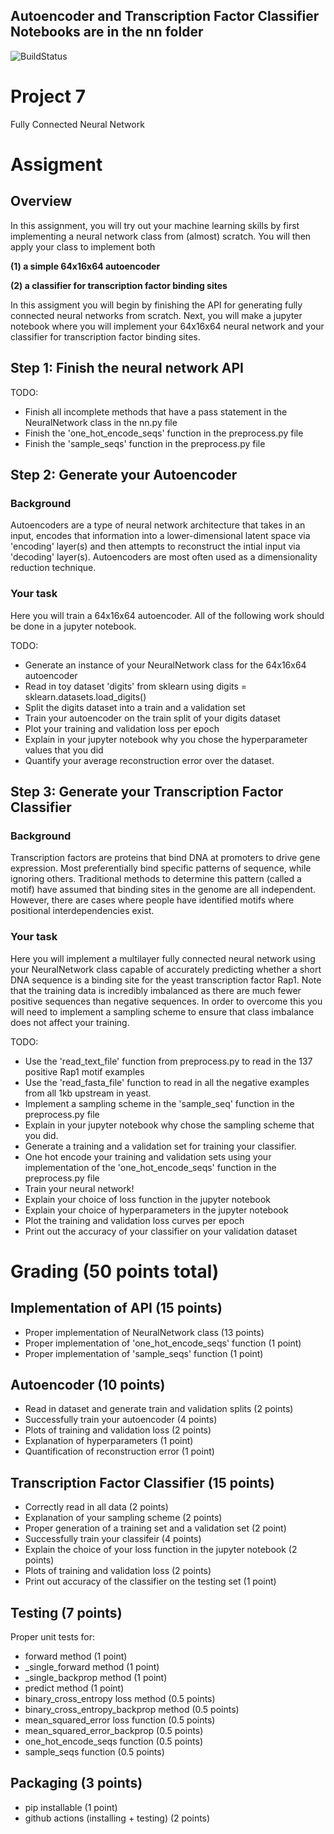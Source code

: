 ## Autoencoder and Transcription Factor Classifier Notebooks are in the nn folder

![BuildStatus](https://github.com/gramey02/project7/workflows/project6/badge.svg?event=push)

# Project 7
Fully Connected Neural Network


# Assigment

## Overview
In this assignment, you will try out your machine learning skills by first implementing a neural network
class from (almost) scratch. You will then apply your class to implement both

**(1) a simple 64x16x64 autoencoder**

**(2) a classifier for transcription factor binding sites**

In this assigment you will begin by finishing the API for generating fully connected neural networks from scratch.
Next, you will make a jupyter notebook where you will implement your 64x16x64 neural network and your 
classifier for transcription factor binding sites.


## Step 1: Finish the neural network API
TODO:
* Finish all incomplete methods that have a pass statement in the NeuralNetwork class in the nn.py file
* Finish the 'one_hot_encode_seqs' function in the preprocess.py file
* Finish the 'sample_seqs' function in the preprocess.py file


## Step 2: Generate your Autoencoder
### Background
Autoencoders are a type of neural network architecture that takes in an input, encodes that information
into a lower-dimensional latent space via 'encoding' layer(s) and then attempts to reconstruct the intial
input via 'decoding' layer(s). Autoencoders are most often used as a dimensionality reduction technique.

### Your task
Here you will train a 64x16x64 autoencoder. All of the following work should be done in a jupyter notebook.

TODO:
* Generate an instance of your NeuralNetwork class for the 64x16x64 autoencoder
* Read in toy dataset 'digits' from sklearn using digits = sklearn.datasets.load_digits()
* Split the digits dataset into a train and a validation set
* Train your autoencoder on the train split of your digits dataset
* Plot your training and validation loss per epoch
* Explain in your jupyter notebook why you chose the hyperparameter values that you did
* Quantify your average reconstruction error over the dataset.


## Step 3: Generate your Transcription Factor Classifier
### Background
Transcription factors are proteins that bind DNA at promoters to drive gene expression. 
Most preferentially bind specific patterns of sequence, while ignoring others. 
Traditional methods to determine this pattern (called a motif) have assumed that binding 
sites in the genome are all independent. However, there are cases where people have identified motifs where
positional interdependencies exist.

### Your task
Here you will implement a multilayer fully connected neural network using your NeuralNetwork class
capable of accurately predicting whether a short DNA sequence is a binding site for the 
yeast transcription factor Rap1. Note that the training data is incredibly imbalanced as
there are much fewer positive sequences than negative sequences. In order to overcome this
you will need to implement a sampling scheme to ensure that class imbalance does not affect
your training.

TODO:
* Use the 'read_text_file' function from preprocess.py to read in the 137 positive Rap1 motif examples
* Use the 'read_fasta_file' function to read in all the negative examples from all 1kb upstream in yeast.
* Implement a sampling scheme in the 'sample_seq' function in the preprocess.py file
* Explain in your jupyter notebook why chose the sampling scheme that you did.
* Generate a training and a validation set for training your classifier.
* One hot encode your training and validation sets using your implementation of the 'one_hot_encode_seqs' function in the preprocess.py file
* Train your neural network!
* Explain your choice of loss function in the jupyter notebook
* Explain your choice of hyperparameters in the jupyter notebook
* Plot the training and validation loss curves per epoch
* Print out the accuracy of your classifier on your validation dataset


# Grading (50 points total)

## Implementation of API (15 points)
* Proper implementation of NeuralNetwork class (13 points)
* Proper implementation of 'one_hot_encode_seqs' function (1 point)
* Proper implementation of 'sample_seqs' function (1 point)

## Autoencoder (10 points)
* Read in dataset and generate train and validation splits (2 points)
* Successfully train your autoencoder (4 points)
* Plots of training and validation loss (2 points)
* Explanation of hyperparameters (1 point)
* Quantification of reconstruction error (1 point)

## Transcription Factor Classifier (15 points)
* Correctly read in all data (2 points)
* Explanation of your sampling scheme (2 points)
* Proper generation of a training set and a validation set (2 point)
* Successfully train your classifeir (4 points)
* Explain the choice of your loss function in the jupyter notebook (2 points)
* Plots of training and validation loss (2 points)
* Print out accuracy of the classifier on the testing set (1 point)

## Testing (7 points)
Proper unit tests for:
* forward method (1 point)
* _single_forward method (1 point)
* _single_backprop method (1 point)
* predict method (1 point)
* binary_cross_entropy loss method (0.5 points)
* binary_cross_entropy_backprop method (0.5 points)
* mean_squared_error loss function (0.5 points)
* mean_squared_error_backprop (0.5 points)
* one_hot_encode_seqs function (0.5 points)
* sample_seqs function (0.5 points)

## Packaging (3 points)
* pip installable (1 point)
* github actions (installing + testing) (2 points)


